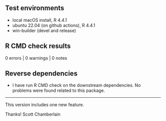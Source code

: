 ## Test environments

* local macOS install, R 4.4.1
* ubuntu 22.04 (on github actions), R 4.4.1
* win-builder (devel and release)

## R CMD check results

0 errors | 0 warnings | 0 notes

## Reverse dependencies

* I have run R CMD check on the downstream dependencies. No problems were found related to this package.

---

This version includes one new feature.

Thanks!
Scott Chamberlain
